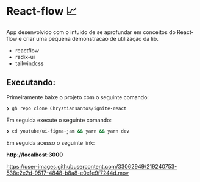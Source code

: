 # React-flow 📈

App desenvolvido com o intuido de se aprofundar em conceitos do React-flow e criar uma pequena demonstracao de utilização da lib.

 - reactflow
 - radix-ui
 - tailwindcss

## Executando:

Primeiramente baixe o projeto com o seguinte comando:

```bash
❯ gh repo clone Chrystiansantos/ignite-react
```
Em seguida execute o seguinte comando:

```bash
❯ cd youtube/ui-figma-jam && yarn && yarn dev
```
Em seguida acesso o seguinte link:

**http://localhost:3000**

https://user-images.githubusercontent.com/33062949/219240753-538e2e2d-9517-4848-b8a8-e0e1e9f7244d.mov
